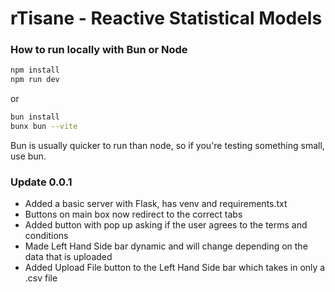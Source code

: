 # rTisane - Reactive Statistical Models

### How to run locally with Bun or Node

```sh
npm install
npm run dev
```
or
```sh
bun install
bunx bun --vite
```
Bun is usually quicker to run than node, so if you're testing something small, use bun.


### Update 0.0.1
- Added a basic server with Flask, has venv and requirements.txt
- Buttons on main box now redirect to the correct tabs
- Added button with pop up asking if the user agrees to the terms and conditions
- Made Left Hand Side bar dynamic and will change depending on the data that is uploaded
- Added Upload File button to the Left Hand Side bar which takes in only a .csv file
